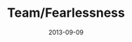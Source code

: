 ---
layout: media
category: media
series: "Go Forth"
title: "Team/Fearlessness"
date: 2013-09-09
description: "Brian Tome talks about fearlessness in pursuit of new ventures."
video: "https://s3.amazonaws.com/crossroadsvideomessages/go_forth_03.mp4"
video-poster: "https://www.crossroads.net/uploadedfiles/go_forth_03_still.jpg"
---